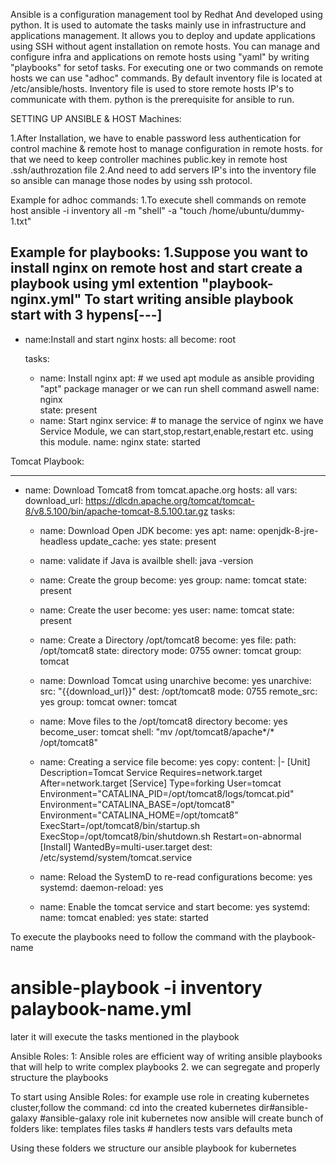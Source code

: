 Ansible is a configuration management tool by Redhat And developed using python.
It is used to automate the tasks mainly use in infrastructure and applications management.
It allows you to deploy and update applications using SSH without agent installation on remote hosts.
You can manage and configure infra and applications on remote hosts using "yaml" by writing "playbooks" for setof tasks.
For executing one or two commands on remote hosts we can use "adhoc" commands.
By default inventory file is located at /etc/ansible/hosts.
Inventory file is used to store remote hosts IP's to communicate with them.
python is the prerequisite for ansible to run.

SETTING UP ANSIBLE & HOST Machines:

1.After Installation, we have to enable password less authentication for control machine & remote host to manage configuration in remote hosts.
for that we need to keep controller machines public.key in remote host .ssh/authrozation file
2.And need to add servers IP's into the inventory file so ansible can manage those nodes by using ssh protocol.

Example for adhoc commands:
1.To execute shell commands on remote host
ansible -i inventory all -m "shell" -a "touch /home/ubuntu/dummy-1.txt"

Example for playbooks:
1.Suppose you want to install nginx on remote host and start
create a playbook using yml extention "playbook-nginx.yml"
To start writing ansible playbook start with 3 hypens[---]
---
- name:Install and start nginx
  hosts: all
  become: root
  
  tasks:
    - name: Install nginx
	  apt:            # we used apt module as ansible providing "apt" package manager or we can run shell command aswell
	    name: nginx  
		state: present
	- name: Start nginx
	  service:               # to manage the service of nginx we have Service Module, we can start,stop,restart,enable,restart etc. using this module.
	     name: nginx
		 state: started
		 
Tomcat Playbook:

---
- name: Download Tomcat8 from tomcat.apache.org
  hosts: all
  vars:
    download_url: https://dlcdn.apache.org/tomcat/tomcat-8/v8.5.100/bin/apache-tomcat-8.5.100.tar.gz
  tasks:
   - name: Download Open JDK
     become: yes
     apt:
      name: openjdk-8-jre-headless
      update_cache: yes
      state: present
  
   - name: validate if Java is availble 
     shell: 
      java -version
     
   - name: Create the group
     become: yes
     group: 
      name: tomcat
      state: present
   - name: Create the user
     become: yes
     user:
        name: tomcat
        state: present
   - name: Create a Directory /opt/tomcat8
     become: yes
     file:
       path: /opt/tomcat8
       state: directory
       mode: 0755
       owner: tomcat
       group: tomcat
   - name: Download Tomcat using unarchive
     become: yes
     unarchive:
       src: "{{download_url}}"
       dest: /opt/tomcat8
       mode: 0755
       remote_src: yes
       group: tomcat
       owner: tomcat
    
   - name: Move files to the /opt/tomcat8 directory
     become: yes
     become_user: tomcat
     shell: "mv /opt/tomcat8/apache*/* /opt/tomcat8"
   - name: Creating a service file
     become: yes
     copy: 
      content: |-
        [Unit]
        Description=Tomcat Service
        Requires=network.target
        After=network.target
        [Service]
        Type=forking
        User=tomcat
        Environment="CATALINA_PID=/opt/tomcat8/logs/tomcat.pid"
        Environment="CATALINA_BASE=/opt/tomcat8"
        Environment="CATALINA_HOME=/opt/tomcat8"
        ExecStart=/opt/tomcat8/bin/startup.sh
        ExecStop=/opt/tomcat8/bin/shutdown.sh
        Restart=on-abnormal
        [Install]
        WantedBy=multi-user.target
      dest: /etc/systemd/system/tomcat.service
   - name: Reload the SystemD to re-read configurations
     become: yes
     systemd:
        daemon-reload: yes
   - name: Enable the tomcat service and start
     become: yes
     systemd:
        name: tomcat
        enabled: yes
        state: started
		
To execute the playbooks need to follow the command with the playbook-name
# ansible-playbook -i inventory palaybook-name.yml
later it will execute the tasks mentioned in the playbook

Ansible Roles:
1: Ansible roles are efficient way of writing ansible playbooks that will help to write complex playbooks
2. we can segregate and properly structure the playbooks

To start using Ansible Roles: for example use role in creating kubernetes cluster,follow the command:
cd into the created kubernetes dir#ansible-galaxy
#ansible-galaxy role init kubernetes
now ansible will create bunch of folders like:
templates
files
tasks   #
handlers
tests
vars
defaults
meta

Using these folders we structure our ansible playbook for kubernetes

